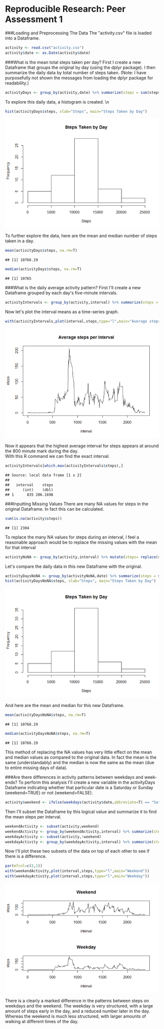 # Reproducible Research: Peer Assessment 1


###Loading and Preprocessing The Data
The "activity.csv" file is loaded into a Dataframe.

```r
activity <- read.csv("activity.csv")
activity$date <- as.Date(activity$date)
```


###What is the mean total steps taken per day?
First I create a new Dataframe that groups the original by day (using the dplyr package). I then summarize the daily data by total number of steps taken. (Note: I have purposefully not shown the messages from loading the dplyr package for readability.)


```r
activityDays <- group_by(activity,date) %>% summarize(steps = sum(steps))
```
To explore this daily data, a histogram is created. \n  

```r
hist(activityDays$steps, xlab="Steps", main="Steps Taken by Day")
```

![](PA1_template_files/figure-html/unnamed-chunk-4-1.png)

To further explore the data, here are the mean and median number of steps taken in a day.

```r
mean(activityDays$steps, na.rm=T)
```

```
## [1] 10766.19
```

```r
median(activityDays$steps, na.rm=T)
```

```
## [1] 10765
```


###What is the daily average activity pattern?
First I'll create a new Dataframe grouped by each day's five-minute intervals.

```r
activityIntervals <- group_by(activity,interval) %>% summarize(steps = mean(steps, na.rm=T))
```
Now let's plot the interval means as a time-series graph.

```r
with(activityIntervals,plot(interval,steps,type="l",main="Average steps per Interval"))
```

![](PA1_template_files/figure-html/unnamed-chunk-7-1.png)

Now it appears that the highest average interval for steps appears at around the 800 minute mark during the day.  
With this R command we can find the exact interval.

```r
activityIntervals[which.max(activityIntervals$steps),]
```

```
## Source: local data frame [1 x 2]
## 
##   interval    steps
##      (int)    (dbl)
## 1      835 206.1698
```


###Inputting Missing Values
There are many NA values for steps in the original Dataframe. In fact this can be calculated.

```r
sum(is.na(activity$steps))
```

```
## [1] 2304
```
To replace the many NA values for steps during an interval, I feel a reasonable approach would be to replace the missing values with the mean for that interval

```r
activityNoNA <- group_by(activity,interval) %>% mutate(steps= replace(steps, is.na(steps), mean(steps, na.rm=TRUE)))
```

Let's compare the daily data in this new Dataframe with the original.

```r
activityDaysNoNA <- group_by(activityNoNA,date) %>% summarize(steps = sum(steps))
hist(activityDaysNoNA$steps, xlab="Steps", main="Steps Taken by Day")
```

![](PA1_template_files/figure-html/unnamed-chunk-11-1.png)

And here are the mean and median for this new Dataframe.

```r
mean(activityDaysNoNA$steps, na.rm=T)
```

```
## [1] 10766.19
```

```r
median(activityDaysNoNA$steps, na.rm=T)
```

```
## [1] 10766.19
```
This method of replacing the NA values has very little effect on the mean and median values as compared to the original data. In fact the mean is the same (understandably) and the median is now the same as the mean (due to entire missing days of data).


###Are there differences in activity patterns between weekdays and week-ends?
To perform this analysis I'll create a new variable in the activityDays Dataframe indicating whether that particular date is a Saturday or Sunday (weekend=TRUE) or not (weekend=FALSE).

```r
activity$weekend <- ifelse(weekdays(activity$date,abbreviate=T) == "Sat" | weekdays(activity$date,abbreviate=T) == "Sun",T,F)
```
Then I'll subset the Dataframe by this logical value and summarize it to find the mean steps per interval.

```r
weekendActivity <- subset(activity,weekend)
weekendActivity <- group_by(weekendActivity,interval) %>% summarize(steps = mean(steps, na.rm=T))
weekdayActivity <- subset(activity,!weekend)
weekdayActivity <- group_by(weekdayActivity,interval) %>% summarize(steps = mean(steps, na.rm=T))
```

Now I'll plot these two subsets of the data on top of each other to see if there is a difference.

```r
par(mfcol=c(2,1))
with(weekendActivity,plot(interval,steps,type="l",main="Weekend"))
with(weekdayActivity,plot(interval,steps,type="l",main="Weekday"))
```

![](PA1_template_files/figure-html/unnamed-chunk-15-1.png)

There is a clearly a marked difference in the patterns between steps on weekdays and the weekend. The weekday is very structured, with a large amount of steps early in the day, and a reduced number later in the day. Whereas the weekend is much less structured, with larger amounts of walking at different times of the day.
